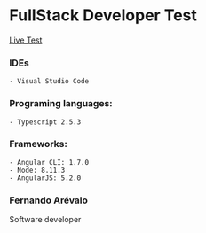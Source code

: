 # FullStack Developer Test
<a target="_blank" href="https://sffst-frontend.herokuapp.com/">Live Test</a>

### IDEs 
```
- Visual Studio Code
```
### Programing languages: 
```
- Typescript 2.5.3
```

### Frameworks: 
```
- Angular CLI: 1.7.0
- Node: 8.11.3
- AngularJS: 5.2.0
```

### Fernando Arévalo
Software developer
